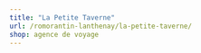 ```yaml
---
title: "La Petite Taverne"
url: /romorantin-lanthenay/la-petite-taverne/
shop: agence de voyage
---
```

